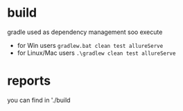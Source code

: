 # build
gradle used as dependency management soo execute

* for Win users `gradlew.bat clean test allureServe`
* for Linux/Mac users `.\gradlew clean test allureServe`


# reports

you can find in './build